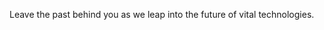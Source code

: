 Leave the past behind you as we leap into the future of vital technologies. 
<!--
**aireCrypto/aireCrypto** is a ✨ _special_ ✨ repository of rare assests and technological advancement protocols



  🔭 I’m currently working on asset acquisitions for solid company foundation
  🌱 I’m currently learning how to build quantum communications and quantum vault storage
  👯 I’m looking to collaborate and listen
  🤔 I’m looking for help with new technology development and production
  💬 Ask me about currency and token  creation and NFTs
  📫 How to reach me: text me at 1-256-583-8347
  😄 Pronouns: 
  ⚡ Fun fact: a glass half full is a false statement and impossibility. Dinosaurs laid eggs millions of years before chickens came along...the egg came first.
-->

